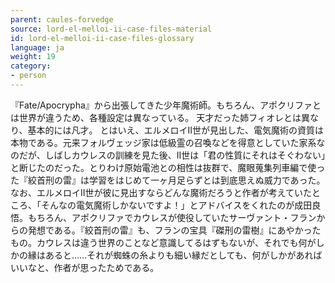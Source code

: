```yaml
---
parent: caules-forvedge
source: lord-el-melloi-ii-case-files-material
id: lord-el-melloi-ii-case-files-glossary
language: ja
weight: 19
category:
- person
---
```


『Fate/Apocrypha』から出張してきた少年魔術師。もちろん、アポクリファとは世界が違うため、各種設定は異なっている。
天才だった姉フィオレとは異なり、基本的には凡才。
とはいえ、エルメロイII世が見出した、電気魔術の資質は本物である。元来フォルヴェッジ家は低級霊の召喚などを得意としていた家系なのだが、しばしカウレスの訓練を見た後、II世は「君の性質にそれはそぐわない」と断じたのだった。とりわけ原始電池との相性は抜群で、魔眼蒐集列車編で使った『絞首刑の雷』は学習をはじめて一ヶ月足らずとは到底思えぬ威力であった。
なお、エルメロイII世が彼に見出すならどんな魔術だろうと作者が考えていたところ、「そんなの電気魔術しかないですよ！」とアドバイスをくれたのが成田良悟。もちろん、アポクリファでカウレスが使役していたサーヴァント・フランからの発想である。『絞首刑の雷』も、フランの宝具『磔刑の雷樹』にあやかったもの。カウレスは違う世界のことなど意識してるはずもないが、それでも何がしかの縁はあると……それが蜘蛛の糸よりも細い縁だとしても、何がしかがあればいいなと、作者が思ったためである。
